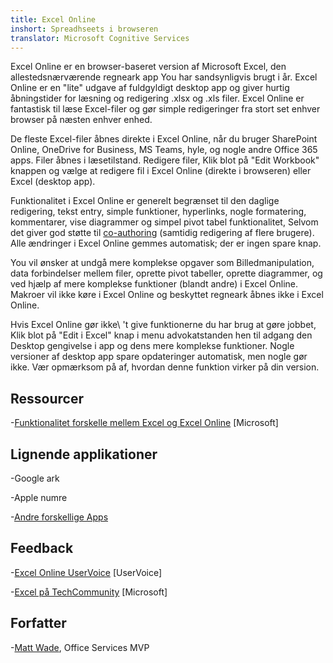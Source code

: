 ```yaml
---
title: Excel Online
inshort: Spreadhseets i browseren
translator: Microsoft Cognitive Services
---
```


Excel Online er en browser-baseret version af Microsoft Excel, den
allestedsnærværende regneark app You har sandsynligvis brugt i år. Excel
Online er en \"lite\" udgave af fuldgyldigt desktop app og
giver hurtig åbningstider for læsning og redigering .xlsx og .xls
filer. Excel Online er fantastisk til læse Excel-filer og gør simple
redigeringer fra stort set enhver browser på næsten enhver enhed.

De fleste Excel-filer åbnes direkte i Excel Online, når du bruger
SharePoint Online, OneDrive for Business, MS Teams, hyle, og nogle
andre Office 365 apps. Filer åbnes i læsetilstand. Redigere filer,
Klik blot på \"Edit Workbook\" knappen og vælge at redigere fil i
Excel Online (direkte i browseren) eller Excel (desktop app).

Funktionalitet i Excel Online er generelt begrænset til den daglige
redigering, tekst entry, simple funktioner, hyperlinks, nogle formatering,
kommentarer, vise diagrammer og simpel pivot tabel funktionalitet,
Selvom det giver god støtte til
[co-authoring](http://icsh.pt/CoAuthoring) (samtidig redigering af
flere brugere). Alle ændringer i Excel Online gemmes
automatisk; der er ingen spare knap.

You vil ønsker at undgå mere komplekse opgaver som Billedmanipulation, data
forbindelser mellem filer, oprette pivot tabeller, oprette diagrammer, og
ved hjælp af mere komplekse funktioner (blandt andre) i Excel Online. Makroer vil
ikke køre i Excel Online og beskyttet regneark åbnes ikke i
Excel Online.

Hvis Excel Online gør ikke\ 't give funktionerne du har brug at gøre jobbet,
Klik blot på \"Edit i Excel\" knap i menu advokatstanden hen til adgang den
Desktop gengivelse i app og dens mere komplekse funktioner. Nogle versioner
af desktop app spare opdateringer automatisk, men nogle gør ikke. Vær opmærksom på
af, hvordan denne funktion virker på din version.

Ressourcer
---------

-[Funktionalitet forskelle mellem Excel og Excel
    Online](https://support.office.com/en-us/article/Differences-between-using-a-workbook-in-the-browser-and-in-Excel-F0DC28ED-B85D-4E1D-BE6D-5878005DB3B6)
    \[Microsoft\]

Lignende applikationer
--------------------

-Google ark

-Apple numre

-[Andre forskellige
    Apps](https://en.wikipedia.org/wiki/List_of_spreadsheet_software#Online_spreadsheets)

Feedback
---------

-[Excel Online UserVoice](https://excel.uservoice.com/forums/274580-excel-online)
    \[UserVoice\]

-[Excel på TechCommunity](https://techcommunity.microsoft.com/t5/Word/ct-p/Word)
    \[Microsoft\]

Forfatter
---------

-[Matt Wade](https://www.linkedin.com/in/thatmattwade/), Office Services MVP


